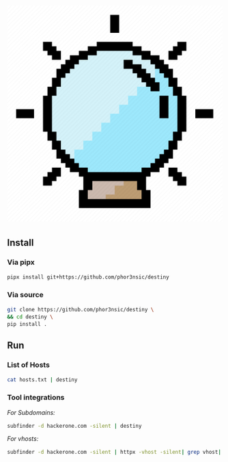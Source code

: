 # <p align="center" width="50px" heigth="50px">![](img/banner.png)</p>

## Install

### Via pipx
```sh
pipx install git+https://github.com/phor3nsic/destiny
```

### Via source
```sh
git clone https://github.com/phor3nsic/destiny \
&& cd destiny \
pip install .
```

## Run

### List of Hosts
```sh
cat hosts.txt | destiny
```

### Tool integrations

_For Subdomains:_

```sh
subfinder -d hackerone.com -silent | destiny
```

_For vhosts:_
```sh
subfinder -d hackerone.com -silent | httpx -vhost -silent| grep vhost| awk -F ' ' '{print $1}'| awk -F 'https://' '{print $2}'| destiny
```